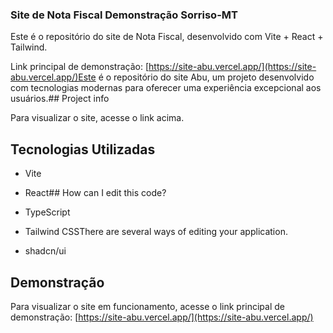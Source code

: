 ### Site de Nota Fiscal Demonstração Sorriso-MT ###



Este é o repositório do site de Nota Fiscal, desenvolvido com Vite + React + Tailwind.



Link principal de demonstração: [https://site-abu.vercel.app/](https://site-abu.vercel.app/)Este é o repositório do site Abu, um projeto desenvolvido com tecnologias modernas para oferecer uma experiência excepcional aos usuários.## Project info



Para visualizar o site, acesse o link acima.

## Tecnologias Utilizadas

- Vite

- React## How can I edit this code?

- TypeScript

- Tailwind CSSThere are several ways of editing your application.

- shadcn/ui


## Demonstração

Para visualizar o site em funcionamento, acesse o link principal de demonstração: [https://site-abu.vercel.app/](https://site-abu.vercel.app/)
